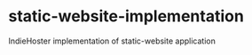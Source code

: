static-website-implementation
=============================

IndieHoster implementation of static-website application
